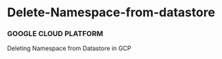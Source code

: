 # Delete-Namespace-from-datastore
### GOOGLE CLOUD PLATFORM
Deleting Namespace from Datastore in GCP

